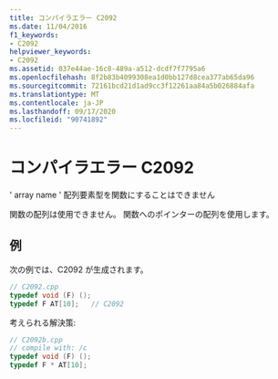 ```yaml
---
title: コンパイラエラー C2092
ms.date: 11/04/2016
f1_keywords:
- C2092
helpviewer_keywords:
- C2092
ms.assetid: 037e44ae-16c8-489a-a512-dcdf7f7795a6
ms.openlocfilehash: 8f2b83b4099308ea1d0bb127d8cea377ab65da96
ms.sourcegitcommit: 72161bcd21d1ad9cc3f12261aa84a5b026884afa
ms.translationtype: MT
ms.contentlocale: ja-JP
ms.lasthandoff: 09/17/2020
ms.locfileid: "90741892"
---
```

# <a name="compiler-error-c2092"></a>コンパイラエラー C2092

' array name ' 配列要素型を関数にすることはできません

関数の配列は使用できません。 関数へのポインターの配列を使用します。

## <a name="examples"></a>例

次の例では、C2092 が生成されます。

```cpp
// C2092.cpp
typedef void (F) ();
typedef F AT[10];   // C2092
```

考えられる解決策:

```cpp
// C2092b.cpp
// compile with: /c
typedef void (F) ();
typedef F * AT[10];
```
